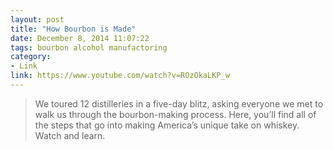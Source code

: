 ```yaml
---
layout: post
title: "How Bourbon is Made"
date: December 8, 2014 11:07:22
tags: bourbon alcohol manufactoring
category:
- Link
link: https://www.youtube.com/watch?v=ROzOkaLKP_w
---
```


> We toured 12 distilleries in a five-day blitz, asking everyone we met to walk us through the bourbon-making process. Here, you’ll find all of the steps that go into making America’s unique take on whiskey. Watch and learn.